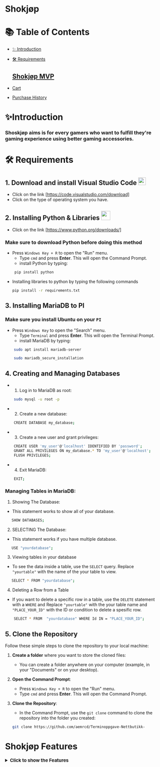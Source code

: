 # Shokjøp

# **📚 Table of Contents**
  - [✨ Introduction](#introduction)
  - [🛠️ Requirements](#%EF%B8%8F-requirements)

    ## [Shokjøp MVP](#shokjøp-features)

  - [Cart](#1.-Cart)
  - [Purchase History](#2.-Purchase-History)
     

# **✨Introduction**  

###  Shoskjøp aims is for every gamers who want to fulfill they're gaming experience using better gaming accessories.


#  🛠️ Requirements 

## **1. Download and install Visual Studio Code <img src=https://upload.wikimedia.org/wikipedia/commons/9/9a/Visual_Studio_Code_1.35_icon.svg width="25px">**
- Click on the link [https://code.visualstudio.com/download]
- Click on the type of operating system you have.
  
## 2. Installing  Python & Libraries <img src="https://upload.wikimedia.org/wikipedia/commons/c/c3/Python-logo-notext.svg" width="30px">

- Click on the link [https://www.python.org/downloads/]

### Make sure to download Python before doing this method
- Press `Windows Key + R` to open the "Run" menu.
   - Type `cmd` and press **Enter**. This will open the Command Prompt.
   - install Python by typing: 
   ```bash 
    pip install python 
   ``` 
- Installing libraries to python by typing the following commands
    ```bash 
    pip install -r requirements.txt

   ``` 

## 3. Installing MariaDB to PI 
### Make sure you install Ubuntu on your `PI` 

- Press `Windows Key` to open the "Search" menu.
   - Type `Terminal` and press **Enter**. This will open the Terminal Prompt.
   - install MariaDB by typing: 
```bash 
    sudo apt install mariadb-server
```
```bash
    sudo mariadb_secure_installation
```
## 4. Creating and Managing Databases
- 1. Log in to MariaDB as root:

```bash
    sudo mysql -u root -p
```
- 2. Create a new database:
```bash
    CREATE DATABASE my_database;
```
- 3. Create a new user and grant privileges:
```bash
    CREATE USER 'my_user'@'localhost' IDENTIFIED BY 'password';
    GRANT ALL PRIVILEGES ON my_database.* TO 'my_user'@'localhost';
    FLUSH PRIVILEGES;
```
- 4. Exit MariaDB:
```bash
    EXIT;
```
### Managing Tables in MariaDB:

1. Showing The Database:
- This statement works to show all of your database.
```bash
   SHOW DATABASES;
```
2. SELECTING The Database:
- This statement works if you have multiple database.
```bash
   USE "yourdatabase";
```
3. Viewing tables in your database
- To see the data inside a table, use the `SELECT` query. Replace `"yourtable"` with the name of the your table  to view.

```bash
   SELECT * FROM "yourdatabase";
```
4. Deleting a Row from a Table

- If you want to delete a specific row in a table, use the   `DELETE` statement with a `WHERE` and  Replace `"yourtable"` with the your table name and `"PLACE_YOUR_ID"` with the ID or condition to delete a spesific row.

```bash
    SELECT * FROM  "yourdatabase" WHERE Id IN = "PLACE_YOUR_ID";
```




## 5. Clone the Repository

Follow these simple steps to clone the repository to your local machine:

1. **Create a folder** where you want to store the cloned files:
   - You can create a folder anywhere on your computer (example, in your "Documents" or on your desktop).

2. **Open the Command Prompt**:
   - Press `Windows Key + R` to open the "Run" menu.
   - Type `cmd` and press **Enter**. This will open the Command Prompt.

3. **Clone the Repository**:
   - In the Command Prompt, use the `git clone` command to clone the repository into the folder you created:
   ```bash
   git clone https://github.com/aemrcd/Terminoppgave-Nettbutikk-

# **Shokjøp Features**

<details>
<summary style="font-weight: bold; font-size: 15px;">Click to show the Features </summary>

## **1. Cart**  

<img src="Terminproj/static/img/Cart.gif">

- *This is a cart-based website that calculates the total items purchased and stores the purchase details in the database after the user completes their order.*


## **2. Purchase History**  

<img src="Terminproj/static/img/Purchase_history.gif">


- *This website displays the purchase history for users and administrators, with a dedicated database to store all past transactions.*


</details>
